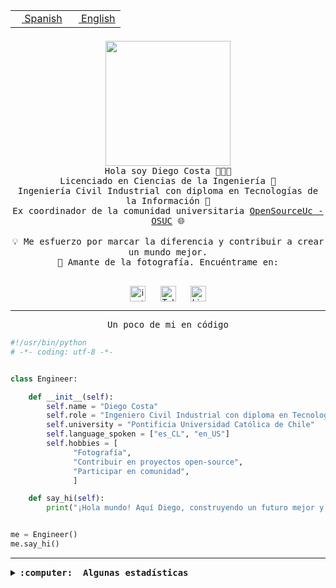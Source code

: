 <table border="0"  align="right">
 <tr><td><a href="README.md"><img src="https://upload.wikimedia.org/wikipedia/commons/thumb/8/89/Bandera_de_Espa%C3%B1a.svg/1200px-Bandera_de_Espa%C3%B1a.svg.png" height="10"> Spanish</a></td>
 <td><a href="README.en.md"><img src="https://upload.wikimedia.org/wikipedia/commons/a/a4/Flag_of_the_United_States.svg" height="10"> English</a></td></tr>
</table><br><br><br>

<p align="center">
  <img src="https://github.com/diegocostares/diegocostares/blob/main/Images/aaa2.gif?raw=true" height="200px" weight="200px">
  <br><samp>
    Hola soy Diego Costa 👨🏻‍💻<br>
    Licenciado en Ciencias de la Ingeniería 🤖<br>
    Ingeniería Civil Industrial con diploma en Tecnologías de la Información 🧠<br>
    Ex coordinador de la comunidad universitaria <a href="https://github.com/open-source-uc">OpenSourceUc - OSUC</a> 🌐<br>
  <br>
    💡 Me esfuerzo por marcar la diferencia y contribuir a crear un mundo mejor.<br>
    📸 Amante de la fotografía. Encuéntrame en: <br>
  <br></samp>
</p>

<p align="center">
   <a href="https://instagram.com/diegocosta_no" target="blank">
      <img align="center" src="https://cdn.jsdelivr.net/npm/simple-icons@3.0.1/icons/instagram.svg" alt="instagram" height="25px" width="25px" />
      &#8203;
   </a>
   &nbsp; &nbsp; &nbsp;
   <a href="https://t.me/diegocosta_no" target="blank">
      <img align="center" alt="Telegram" width="25px" src="https://icons-for-free.com/iconfiles/png/512/Telegram-1324888767380505522.png" />
      &#8203;
   </a>
   &nbsp; &nbsp; &nbsp;
   <a href="https://www.linkedin.com/in/diegocostar/" target="blank">
      <img align="center" alt="LinkedIn" width="25px" src="https://img.icons8.com/metro/452/linkedin.png" />
      &#8203;
   </a>
</p>

---

<p align="center"><front size="25"><samp>Un poco de mi en código</samp></front></p>

```python
#!/usr/bin/python
# -*- coding: utf-8 -*-


class Engineer:

    def __init__(self):
        self.name = "Diego Costa"
        self.role = "Ingeniero Civil Industrial con diploma en Tecnologías de la Información"
        self.university = "Pontificia Universidad Católica de Chile"
        self.language_spoken = ["es_CL", "en_US"]
        self.hobbies = [
              "Fotografía",
              "Contribuir en proyectos open-source",
              "Participar en comunidad",
              ]

    def say_hi(self):
        print("¡Hola mundo! Aquí Diego, construyendo un futuro mejor y cambiando el mundo.")


me = Engineer()
me.say_hi()
```

---

<details>
  <summary><b><samp>:computer: &nbsp;Algunas estadísticas</samp></b></summary>
  <br/></p>

<!--START_SECTION:waka-->
![Code Time](http://img.shields.io/badge/Code%20Time-1%2C742%20hrs%2011%20mins-blue)

📅 **Soy más productivo los Miércoles** 

```text
Lunes                    9923 commits        ██░░░░░░░░░░░░░░░░░░░░░░░   06.52 % 
Martes                   5083 commits        █░░░░░░░░░░░░░░░░░░░░░░░░   03.34 % 
Miércoles                48820 commits       ████████░░░░░░░░░░░░░░░░░   32.05 % 
Jueves                   39914 commits       ███████░░░░░░░░░░░░░░░░░░   26.21 % 
Viernes                  43426 commits       ███████░░░░░░░░░░░░░░░░░░   28.51 % 
Sábado                   4780 commits        █░░░░░░░░░░░░░░░░░░░░░░░░   03.14 % 
Domingo                  363 commits         ░░░░░░░░░░░░░░░░░░░░░░░░░   00.24 % 
```


📊 **Esta semana me dediqué a** 

```text
🐱‍💻 Proyectos: 
buk-webapp               4 hrs 49 mins       ████████░░░░░░░░░░░░░░░░░   31.99 % 
BetpracticeSpider        3 hrs 35 mins       ██████░░░░░░░░░░░░░░░░░░░   23.80 % 
hackathon                3 hrs 18 mins       █████░░░░░░░░░░░░░░░░░░░░   21.92 % 
stable-diffusion-webui   1 hr 41 mins        ███░░░░░░░░░░░░░░░░░░░░░░   11.21 % 
a                        1 hr 9 mins         ██░░░░░░░░░░░░░░░░░░░░░░░   07.70 % 
```


 Last Updated on 05/08/2024 20:56:48 UTC
<!--END_SECTION:waka-->

<p align="center"> <img src="https://github-readme-stats.vercel.app/api?username=diegocostares&show_icons=true&theme=ayu-mirage" alt="abhisheknaiidu" /></p>

</details>
